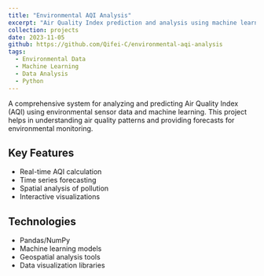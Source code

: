 ```yaml
---
title: "Environmental AQI Analysis"
excerpt: "Air Quality Index prediction and analysis using machine learning and environmental data"
collection: projects
date: 2023-11-05
github: https://github.com/Qifei-C/environmental-aqi-analysis
tags:
  - Environmental Data
  - Machine Learning
  - Data Analysis
  - Python
---
```


A comprehensive system for analyzing and predicting Air Quality Index (AQI) using environmental sensor data and machine learning. This project helps in understanding air quality patterns and providing forecasts for environmental monitoring.

## Key Features
- Real-time AQI calculation
- Time series forecasting
- Spatial analysis of pollution
- Interactive visualizations

## Technologies
- Pandas/NumPy
- Machine learning models
- Geospatial analysis tools
- Data visualization libraries